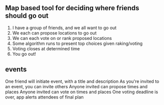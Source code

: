 ## Map based tool for deciding where friends should go out

1. I have a group of friends, and we all want to go out
2. We each can propose locations to go out
3. We can each vote on or rank proposed locations
4. Some algorithm runs to present top choices given raking/voting
5. Voting closes at determined time
6. You go out!

## events
One friend will initiate event, with a title and description
As you're invited to an event, you can invite others
Anyone invited can propose times and places
Anyone invited can vote on times and places
One voting deadline is over, app alerts attendees of final plan

